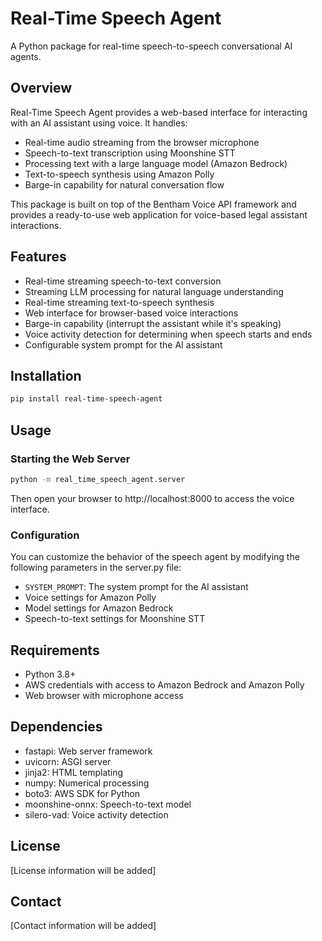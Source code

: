 # Real-Time Speech Agent

A Python package for real-time speech-to-speech conversational AI agents.

## Overview

Real-Time Speech Agent provides a web-based interface for interacting with an AI assistant using voice. It handles:

- Real-time audio streaming from the browser microphone
- Speech-to-text transcription using Moonshine STT
- Processing text with a large language model (Amazon Bedrock)
- Text-to-speech synthesis using Amazon Polly
- Barge-in capability for natural conversation flow

This package is built on top of the Bentham Voice API framework and provides a ready-to-use web application for voice-based legal assistant interactions.

## Features

- Real-time streaming speech-to-text conversion
- Streaming LLM processing for natural language understanding
- Real-time streaming text-to-speech synthesis
- Web interface for browser-based voice interactions
- Barge-in capability (interrupt the assistant while it's speaking)
- Voice activity detection for determining when speech starts and ends
- Configurable system prompt for the AI assistant

## Installation

```bash
pip install real-time-speech-agent
```

## Usage

### Starting the Web Server

```bash
python -m real_time_speech_agent.server
```

Then open your browser to http://localhost:8000 to access the voice interface.

### Configuration

You can customize the behavior of the speech agent by modifying the following parameters in the server.py file:

- `SYSTEM_PROMPT`: The system prompt for the AI assistant
- Voice settings for Amazon Polly
- Model settings for Amazon Bedrock
- Speech-to-text settings for Moonshine STT

## Requirements

- Python 3.8+
- AWS credentials with access to Amazon Bedrock and Amazon Polly
- Web browser with microphone access

## Dependencies

- fastapi: Web server framework
- uvicorn: ASGI server
- jinja2: HTML templating
- numpy: Numerical processing
- boto3: AWS SDK for Python
- moonshine-onnx: Speech-to-text model
- silero-vad: Voice activity detection

## License

[License information will be added]

## Contact

[Contact information will be added]
